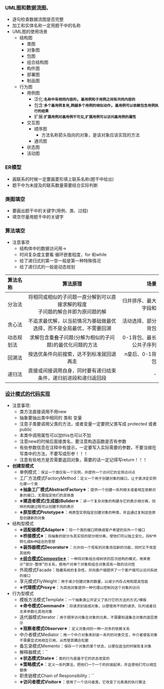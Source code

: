 ### UML图和数据流图、
  + 逐句检查数据流图是否完整
  + 加工和实体名称一定用题干中的名称
  + UML图的使用场景
    + 结构图
      + 类图
      + 对象图
      + 包图
      + 组合结构图
      + 构件图
      + 部署图
      + 制品图
    + 行为图
      + 用例图
        + 泛化:**`名称中有相同内容的`，`基用例和子用例之间有共同内容的`**
        + 包含:**`多个基用例复用`,`跨越多个用例的相似动作`，`基用例可以依赖包含用例执行的结果`**
        + 扩展:**`扩展用例对基用例不可见`,`扩展用例可以访问基用例的属性`**
      + 交互图
        + 顺序图
          + 方法名称箭头指向的对象，是该对象应该实现的方法
        + 通讯图
      + 状态图
      + 活动图
### ER模型
  + 画联系的时候一定要画菱形填上联系名称(题干中给出)
  + 题干中为未提及的联系数量需要结合实际判断
### 类图填空
  + 要画出题干中的关键字(用例、类、过程)
  + 填空尽量用题干中的关键字
### 算法填空
  + 注意事项
    + 结构体中的数据访问用->
    + 时间复杂度主要看 循环嵌套程度，for 和while
    + 给了递归式的第一空一般是第一种特殊情况
    + 给了递归式的一般是动态规划
  
  |算法名称|算法原理|场景|
  |:--|:--:|--:|
  |分治法|将相同或相似的子问题一直分解到可以直接求解的程度<br>子问题的解合并即为原问题的解|归并排序、最大字段和|
  |贪心法|不追求最优解，以当前情况为基础做最优选择，而不是全局最优，不需要回溯|活动选择、部分背包|
  |动态规划法|求解包含重叠子问题(分解为相似的子问题)的最优化问题的方法<br>|0-1背包、最长公共子序列|
  |回溯法|按选优条件向前搜索，达不到标准就回退再走|n皇后、0-1背包|
  |递归法|直接或间接调用自身，同时要有递归结束条件，递归前进段和递归返回段|-|
  
### [设计模式的代码实现](https://www.jianshu.com/p/2d16df9b1036)
  + 注意事项:
    + 类方法直接调用不用new
    + 抽象要抽出类中相同的 类和 变量
    + 注意子类要调用父类的方法，或者变量一定要把父类写成  protected 或者 public
    + 本类中调用属性可以加this也可以不加
    + 注意new的时候后面接类名，要注意构造函数是否有参数
    + 有些参数信息在注释中有提示，一定要写入实际需要的参数，不要当做在写类中的方法，不要写成形参！！！
    + 注意有些地方是否需要返回对象，需要的话一定记得写return！！！
  + **创建型模式**
    + 单例模式：`保证一个类仅有一个实例，并提供一个访问它的全局访问点`
    + 工厂方法模式FactoryMethod：`定义一个用于创建对象的接口，让子类决定实例化哪一个类`
    + **※抽象工厂模式AbstractFactory※**：`提供一个创建一系列相关或者相互依赖对象的接口，无需指定他们的具体类`
    + **※建造者模式(生成器)Bulider※**：`讲一个复杂对象的构建与它的表示相分离，同样的构建过程可以创建不同的表示`
    + **※原型模式Prototype※**：`用原型实例指定创建对象的种类，并且通过复制这些原型创建新的对象`
  + 结构型模式
    + **※适配器模式Adapter※**：`将一个类的接口转换成客户希望的另外一个接口`
    + **※桥接模式※**：`将抽象的部分与其实现的部分相分离，使他们可以独立变化，将N*M转化成N+M组合的思想`
    + **※装饰器模式Decorator※**：`允许向一个现有的对象添加新的功能，同时又不改变其结构`
    + [**※组合模式Compostie※**](https://www.bilibili.com/video/av63681488/?p=78)：`一种将对象组合成树状的层次结构的模式，用来表示“部分-整体”的关系，使用户对单个对象和组合对象具有一致的访问性`
    + 外观模式Facade：`隐藏系统的复杂性，并向客户端提供了一个客户端可以访问系统的接口`
    + 享元模式FlyWeight：`用于减少创建对象的数量，以减少内存占用和提高性能`
    + **※代理模式Proxy※**：`为其他对象提供一种代理以控制对这个对象的访问`
  + 行为型模式
    + 模板方法模式Template：`一个抽象类公开定义了执行它的方法的方式/模板`
    + **※命令模式Command※**：`将请求封装成对象，以便使用不同的请求、队列或者日志来参数化其他对象`
    + 迭代器模式iterator：`用于顺序访问集合对象的元素，不需要知道集合对象的底层表示`
    + **※观察者模式Observer※**：`定义对象间的一种一对多的依赖关系`
    + 中介者模式Mediator：`用一个中介对象来封装一系列的对象交互，中介者使各对象不需要显式地相互引用，从而使其耦合松散`
    + 备忘录模式Memento：`保存一个对象的某个状态，以便在适当的时候恢复对象`
    + 解释器模式：``
    + **※状态模式State※**：`类的行为是基于它的状态改变的`
    + **※策略模式※**：`定义一系列算法，把他们一个一个的封装起来，并且使他们可以相互替换`
    + 职责链模式Chain of Responsibility：``
    + **※访问者模式Visitor※**：`使用了一个访问者类，它改变了元素类的执行算法`
